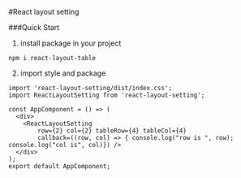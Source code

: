 #React layout setting

###Quick Start
1. install package in your project
```
npm i react-layout-table
```

2. import style and package
```
import 'react-layout-setting/dist/index.css';
import ReactLayoutSetting from 'react-layout-setting';

const AppComponent = () => (
  <div>
    <ReactLayoutSetting 
        row={2} col={2} tableRow={4} tableCol={4} 
        callback=((row, col) => { console.log("row is ", row); console.log("col is", col)}) />
  </div>
);
export default AppComponent;
```
